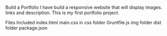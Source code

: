 Build a Portfolio
I have build a responsive website that will display images. links and description. This is my first portfolio project.

Files Included
index.html
main.css in css folder
Gruntfile.js
img folder
dist folder
package.json